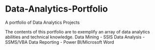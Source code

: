 # Data-Analytics-Portfolio
A portfolio of Data Analytics Projects

The contents of this portfolio are to exemplify an array of data analytics abilities and technical knowledge.
Data Mining - SSIS
Data Analysis - SSMS/VBA
Data Reporting - Power BI/Microsoft Word
